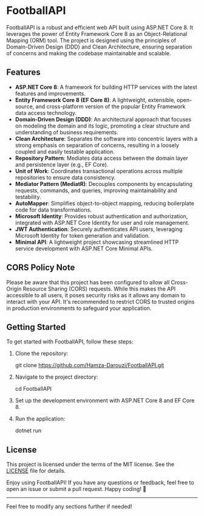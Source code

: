 # FootballAPI

FootballAPI is a robust and efficient web API built using ASP.NET Core 8. It leverages the power of Entity Framework Core 8 as an Object-Relational Mapping (ORM) tool. The project is designed using the principles of Domain-Driven Design (DDD) and Clean Architecture, ensuring separation of concerns and making the codebase maintainable and scalable.

## Features

- **ASP.NET Core 8**: A framework for building HTTP services with the latest features and improvements.
- **Entity Framework Core 8 (EF Core 8)**: A lightweight, extensible, open-source, and cross-platform version of the popular Entity Framework data access technology.
- **Domain-Driven Design (DDD)**: An architectural approach that focuses on modeling the domain and its logic, promoting a clear structure and understanding of business requirements.
- **Clean Architecture**: Separates the software into concentric layers with a strong emphasis on separation of concerns, resulting in a loosely coupled and easily testable application.
- **Repository Pattern**: Mediates data access between the domain layer and persistence layer (e.g., EF Core).
- **Unit of Work**: Coordinates transactional operations across multiple repositories to ensure data consistency.
- **Mediator Pattern (MediatR)**: Decouples components by encapsulating requests, commands, and queries, improving maintainability and testability.
- **AutoMapper**: Simplifies object-to-object mapping, reducing boilerplate code for data transformations.
- **Microsoft Identity**: Provides robust authentication and authorization, integrated with ASP.NET Core Identity for user and role management.
- **JWT Authentication**: Securely authenticates API users, leveraging Microsoft Identity for token generation and validation.
- **Minimal API**: A lightweight project showcasing streamlined HTTP service development with ASP.NET Core Minimal APIs.

## CORS Policy Note

Please be aware that this project has been configured to allow all Cross-Origin Resource Sharing (CORS) requests. While this makes the API accessible to all users, it poses security risks as it allows any domain to interact with your API. It's recommended to restrict CORS to trusted origins in production environments to safeguard your application.

## Getting Started

To get started with FootballAPI, follow these steps:

1. Clone the repository:
   
   git clone https://github.com/Hamza-Darouzi/FootballAPI.git
   
   
2. Navigate to the project directory:
   
   cd FootballAPI
   
   
3. Set up the development environment with ASP.NET Core 8 and EF Core 8.
4. Run the application:
   
   dotnet run
   

## License

This project is licensed under the terms of the MIT license. See the [LICENSE](LICENSE) file for details.

Enjoy using FootballAPI! If you have any questions or feedback, feel free to open an issue or submit a pull request. Happy coding! 🚀

---

Feel free to modify any sections further if needed!
